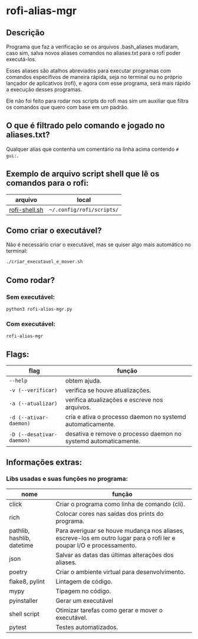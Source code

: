 # rofi-alias-mgr

## Descrição
Programa que faz a verificação se os arquivos .bash_aliases mudaram, caso sim, salva novos aliases comandos no aliases.txt para o rofi poder executá-los.

Esses aliases são atalhos abreviados para executar programas com comandos específivos de maneira rápida, seja no terminal ou no próprio lançador de aplicativos (rofi), e agora com esse programa, será mais rápido a execução desses programas.

Ele não foi feito para rodar nos scripts do rofi mas sim um auxiliar que filtra os comandos que quero com base em um padrão.

## O que é filtrado pelo comando e jogado no aliases.txt?
Qualquer alias que contenha um comentário na linha acima contendo `# gui:`.

## Exemplo de arquivo script shell que lê os comandos para o rofi:
arquivo | local
--- | ---
[rofi-shell.sh](arquivos_exemplo/rofi-shell.sh) | `~/.config/rofi/scripts/`

## Como criar o executável?
Não é necessário criar o executável, mas se quiser algo mais automático no terminal:
```bash
./criar_executavel_e_mover.sh
```

## Como rodar?
### Sem executável:
`python3 rofi-alias-mgr.py`
### Com executável:
`rofi-alias-mgr`

## Flags:
flag | função
--- | ---
`--help` | obtem ajuda.
`-v (--verificar)` | verifica se houve atualizações.
`-a (--atualizar)` | verifica atualizações e escreve nos arquivos.
`-d (--ativar-daemon)` | cria e ativa o processo daemon no systemd automaticamente.
`-D (--desativar-daemon)` | desativa e remove o processo daemon no systemd automaticamente.

## Informações extras:
### Libs usadas e suas funções no programa:

nome | função
--- | ---
click | Criar o programa como linha de comando (cli).
rich | Colocar cores nas saídas dos prints do programa.
pathlib, hashlib, datetime | Para averiguar se houve mudança nos aliases, escreve-los em outro lugar para o rofi ler e poupar I/O e processamento.
json | Salvar as datas das últimas alterações dos aliases.
poetry | Criar o ambiente virtual para desenvolvimento.
flake8, pylint | Lintagem de código.
mypy | Tipagem no código.
pyinstaller | Gerar um executável
shell script | Otimizar tarefas como gerar e mover o executável.
pytest | Testes automatizados.
